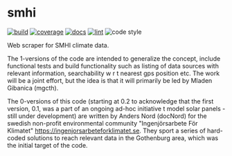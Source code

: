 # smhi

[![build](https://github.com/Ingenjorsarbete-For-Klimatet/ifk-smhi/actions/workflows/github-action-build.yaml/badge.svg?branch=main)](https://github.com/Ingenjorsarbete-For-Klimatet/ifk-smhi/actions/workflows/github-action-build.yaml)
[![coverage](https://img.shields.io/endpoint?url=https://gist.githubusercontent.com/mgcth/2d8de651f24d184f5ebe101ffc3c9527/raw/ifk-smhi-coverage-badge.json)](https://github.com/Ingenjorsarbete-For-Klimatet/ifk-smhi/actions/workflows/github-action-build.yaml)
[![docs](https://github.com/Ingenjorsarbete-For-Klimatet/ifk-smhi/actions/workflows/github-action-docs.yaml/badge.svg?branch=main)](https://github.com/Ingenjorsarbete-For-Klimatet/ifk-smhi/actions/workflows/github-action-docs.yaml)
[![lint](https://github.com/Ingenjorsarbete-For-Klimatet/ifk-smhi/actions/workflows/github-action-lint.yaml/badge.svg?branch=main)](https://github.com/Ingenjorsarbete-For-Klimatet/ifk-smhi/actions/workflows/github-action-lint.yaml)
![code style](https://img.shields.io/badge/Code%20style-black-black)

Web scraper for SMHI climate data.

The 1-versions of the code are intended to generalize the concept,
include functional tests and build functionality such as listing
of data sources with relevant information, searchability w r t nearest
gps position etc. The work will be a joint effort, but the idea is
that it will primarily be led by Mladen Gibanica (mgcth).

The 0-versions of this code (starting at 0.2 to acknowledge that the
first version, 0.1, was a part of an ongoing ad-hoc initiative t
 model solar panels - still under development) are written by
 Anders Nord (docNord) for the swedish non-profit environmental
 community "Ingenjörsarbete För Klimatet" <https://ingenjorsarbeteforklimatet.se>.
 They sport a series of hard-coded solutions to reach relevant data in
 the Gothenburg area, which was the initial target of the code.
